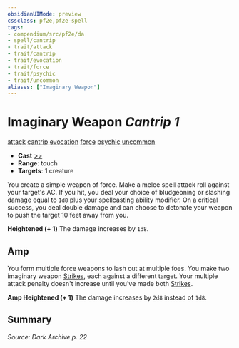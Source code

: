 ```yaml
---
obsidianUIMode: preview
cssclass: pf2e,pf2e-spell
tags:
- compendium/src/pf2e/da
- spell/cantrip
- trait/attack
- trait/cantrip
- trait/evocation
- trait/force
- trait/psychic
- trait/uncommon
aliases: ["Imaginary Weapon"]
---
```

# Imaginary Weapon *Cantrip 1*   
[attack](attack.md "Attack Combat Trait")  [cantrip](cantrip.md "Cantrip Spell Trait")  [evocation](evocation.md "Evocation School Trait")  [force](force.md "Force Energy & Element Trait")  [psychic](Reference/Rules/Traits/psychic-da.md "Psychic Class Trait")  [uncommon](uncommon.md "Uncommon Rarity Trait")  

- **Cast** [>>](chapter-9-playing-the-game.md#Actions "Two-Action") 
- **Range**: touch
- **Targets**: 1 creature

You create a simple weapon of force. Make a melee spell attack roll against your target's AC. If you hit, you deal your choice of bludgeoning or slashing damage equal to `1d8` plus your spellcasting ability modifier. On a critical success, you deal double damage and can choose to detonate your weapon to push the target 10 feet away from you.

**Heightened (+ 1)** The damage increases by `1d8`.

## Amp

You form multiple force weapons to lash out at multiple foes. You make two imaginary weapon [Strikes](strike.md), each against a different target. Your multiple attack penalty doesn't increase until you've made both [Strikes](strike.md).

**Amp Heightened (+ 1)** The damage increases by `2d8` instead of `1d8`.

## Summary

*Source: Dark Archive p. 22*